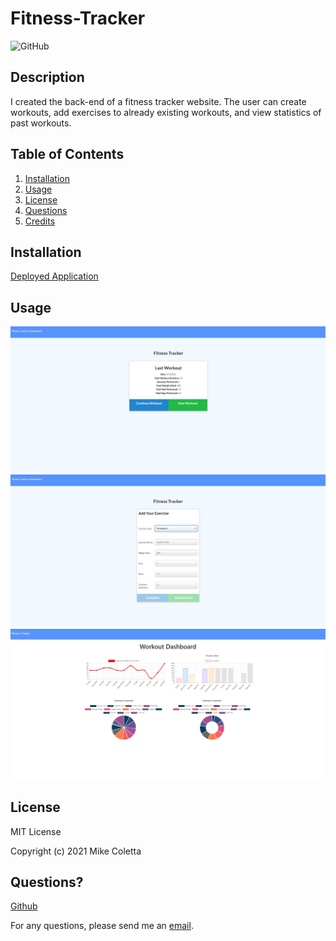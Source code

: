 # Fitness-Tracker

![GitHub](https://img.shields.io/github/license/MikeColetta/Fitness-Tracker)

## Description
    
I created the back-end of a fitness tracker website. The user can create workouts, add exercises to already existing workouts, and view statistics of past workouts. 
    
## Table of Contents
1. [Installation](#installation)
2. [Usage](#usage)
3. [License](#license)
4. [Questions](#questions)
5. [Credits](#credits)
    
## Installation
    
[Deployed Application](https://guarded-tor-62033.herokuapp.com/)
    
## Usage

![Screenshot1](./public/images/Screenshot1.JPG)
![Screenshot2](./public/images/Screenshot2.JPG)
![Screenshot3](./public/images/Screenshot3.JPG)



## License
    
MIT License
    
Copyright (c) 2021 Mike Coletta
          
## Questions?
    
[Github](https://github.com/MikeColetta)
    
For any questions, please send me an [email](mailto:coletta.mike@gmail.com).